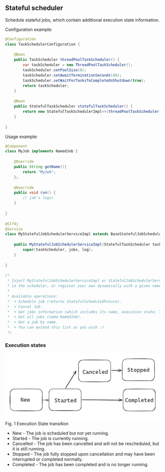  ## Stateful scheduler


Schedule stateful jobs, which contain additional execution state information.

Configuration example:

```java
@Configuration
class TaskSchedulerConfiguration {

    @Bean
    public TaskScheduler threadPoolTaskScheduler() {
        var taskScheduler = new ThreadPoolTaskScheduler();
        taskScheduler.setPoolSize(8);
        taskScheduler.setAwaitTerminationSeconds(40);
        taskScheduler.setWaitForTasksToCompleteOnShutdown(true);
        return taskScheduler;
    }

    @Bean
    public StatefulTaskScheduler statefulTaskScheduler() {
        return new StatefulTaskSchedulerImpl<>(threadPoolTaskScheduler());
    }
    
}
```

Usage example: 

```java
@Component
class MyJob implements NamedJob {
    
    @Override
    public String getName(){
        return "MyJob";
    };
    
    @Override
    public void run() {
        // job's logic
    }
    
}

@Slf4j
@Service
class MyStatefulJobSchedulerServiceImpl extends BaseStatefulJobSchedulerService<NamedJob> {

    public MyStatefulJobSchedulerServiceImpl(StatefulTaskScheduler taskScheduler, Map<String, NamedJob> jobs, Logger logger) {
        super(taskScheduler, jobs, log);
    }

}

/*
 * Inject MyStatefulJobSchedulerServiceImpl or StatefulJobSchedulerService to operate on available NamedJobs
 * in the scheduler, or register your own dynamically with a given name.
 * 
 * Available operations:
 *  + Schedule job (returns StatefulScheduledFuture).
 *  + Cancel Job.
 *  + Get jobs information (which includes its name, execution state, Thread.State, elapsed time, run time, is cancelled).
 *  + Get all jobs (name-NamedJob).
 *  + Get a job by name.
 *  + You can extend this list as you wish :)
 */
```

### Execution states

![execution-states-transition.png](images/execution-states-transition.png)
Fig. 1 Execution State transition

* New - The job is scheduled but not yet running.
* Started - The job is currently running.
* Cancelled - The job has been cancelled and will not be rescheduled, but it is still running.
* Stopped - The job fully stopped upon cancellation and may have been interrupted or completed normally.
* Completed - The job has been completed and is no longer running.

